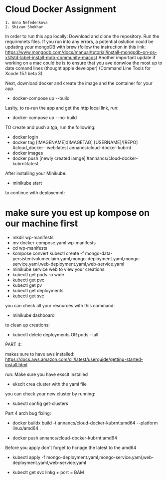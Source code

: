 # Cloud Docker Assignment

```
1. Anna Nefedenkova
2. Shivam Shekhar
```

In order to run this app locally: 
Download and clone the repository.
Run the requirmnets files. 
If you run into any errors, a potential oslution could be updating your mongoDB with brew (follow the instruction in this link: https://www.mongodb.com/docs/manual/tutorial/install-mongodb-on-os-x/#std-label-install-mdb-community-macos)
Another important update if working on a mac could be is to ensure that you ave donwloa the most up to date comand lines (thought apple developer) (Command Line Tools for Xcode 15.1 beta 3)

Next, download docker and create the image and the container for your app. 
- docker-compose up --build

Laslty, to re-run the app and get the http local link, run: 
- docker-compose up --no-build

TO create and push a tga, run the following:
- docker login
- docker tag [IMAGENAME]:[IMAGETAG] [USERNAME]/[REPO] #cloud_docker--web:latest annancs/cloud-docker-kubrnt
- docker images
- docker push [newly created iamge]  #annancs/cloud-docker-kubrnt:latest    

After installing your Minikube: 
- minikube start

to continue with deployemnt: 
# make sure you est up kompose on our machine first
- mkdir wp-manifests 
- mv docker-compose.yaml wp-manifests
- cd wp-manifests 
- kompose convert 
kubectl create -f mongo-data-persistentvolumeclaim.yaml,mongo-deployment.yaml,mongo-service.yaml,web-deployment.yaml,web-service.yaml
- minikube service web 
to view your creations:
- kubectl get pods -o wide
- kubectl get pvc
- kubectl get pv
- kubectl get deployments
- kubectl get svc 

you can check all your resources with this command:
- minikube dashboard 

to clean up creations: 
- kubectl delete deployments OR pods --all

PART 4: 

makes sure to have aws installed: 
https://docs.aws.amazon.com/cli/latest/userguide/getting-started-install.html

run:
Make sure you have eksclt installed 
- eksclt crea cluster with the yaml file

you can check your new cluster by running: 
- kubectl config get-clusters

Part 4 arch bug fixing: 

- docker buildx build -t annancs/cloud-docker-kubrnt:amd64 --platform linux/amd64 .

- docker push annancs/cloud-docker-kubrnt:amd64

Before you apply don't forget to hcnage the latest to the amd64
- kubectl apply -f mongo-deployment.yaml,mongo-service.yaml,web-deployment.yaml,web-service.yaml

- kubeclt get svc
linkg + port = BAM 
